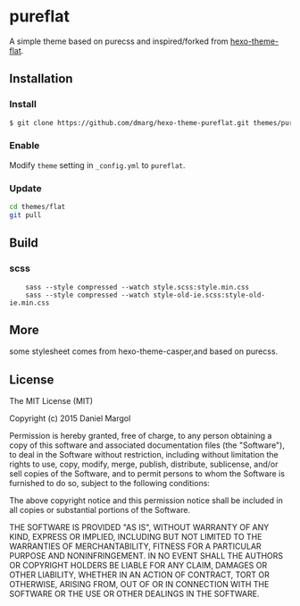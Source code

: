 # pureflat

A simple theme based on purecss and inspired/forked from [hexo-theme-flat](https://github.com/thonatos/hexo-theme-flat).

## Installation

### Install

``` bash
$ git clone https://github.com/dmarg/hexo-theme-pureflat.git themes/pureflat
```

### Enable

Modify `theme` setting in `_config.yml` to `pureflat`.

### Update

``` bash
cd themes/flat
git pull
```

## Build

### scss

```
    sass --style compressed --watch style.scss:style.min.css
    sass --style compressed --watch style-old-ie.scss:style-old-ie.min.css
```
## More

some stylesheet comes from hexo-theme-casper,and based on purecss.

## License

The MIT License (MIT)

Copyright (c) 2015 Daniel Margol

Permission is hereby granted, free of charge, to any person obtaining a copy of
this software and associated documentation files (the "Software"), to deal in
the Software without restriction, including without limitation the rights to
use, copy, modify, merge, publish, distribute, sublicense, and/or sell copies of
the Software, and to permit persons to whom the Software is furnished to do so,
subject to the following conditions:

The above copyright notice and this permission notice shall be included in all
copies or substantial portions of the Software.

THE SOFTWARE IS PROVIDED "AS IS", WITHOUT WARRANTY OF ANY KIND, EXPRESS OR
IMPLIED, INCLUDING BUT NOT LIMITED TO THE WARRANTIES OF MERCHANTABILITY, FITNESS
FOR A PARTICULAR PURPOSE AND NONINFRINGEMENT. IN NO EVENT SHALL THE AUTHORS OR
COPYRIGHT HOLDERS BE LIABLE FOR ANY CLAIM, DAMAGES OR OTHER LIABILITY, WHETHER
IN AN ACTION OF CONTRACT, TORT OR OTHERWISE, ARISING FROM, OUT OF OR IN
CONNECTION WITH THE SOFTWARE OR THE USE OR OTHER DEALINGS IN THE SOFTWARE.
